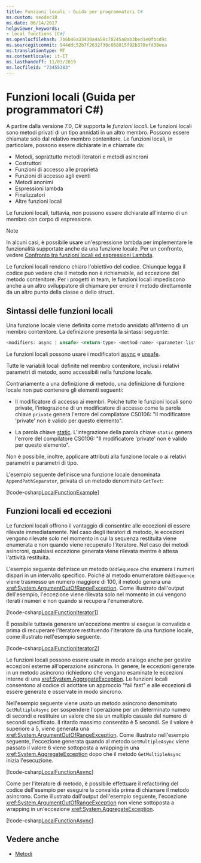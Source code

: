 ```yaml
---
title: Funzioni locali - Guida per programmatori C#
ms.custom: seodec18
ms.date: 06/14/2017
helpviewer_keywords:
- local functions [C#]
ms.openlocfilehash: 7b6b46a33430a4a58c78245a0ab3bed1e0fbcd9c
ms.sourcegitcommit: 944ddc52b7f2632f30c668815f92b378efd38eea
ms.translationtype: MT
ms.contentlocale: it-IT
ms.lasthandoff: 11/03/2019
ms.locfileid: "73455383"
---
```

# <a name="local-functions-c-programming-guide"></a>Funzioni locali (Guida per programmatori C#)

A partire dalla versione 7.0, C# supporta le *funzioni locali*. Le funzioni locali sono metodi privati di un tipo annidati in un altro membro. Possono essere chiamate solo dal relativo membro contenitore. Le funzioni locali, in particolare, possono essere dichiarate in e chiamate da:

- Metodi, soprattutto metodi iteratori e metodi asincroni
- Costruttori
- Funzioni di accesso alle proprietà
- Funzioni di accesso agli eventi
- Metodi anonimi
- Espressioni lambda
- Finalizzatori
- Altre funzioni locali

Le funzioni locali, tuttavia, non possono essere dichiarate all'interno di un membro con corpo di espressione.

> [!NOTE]
> In alcuni casi, è possibile usare un'espressione lambda per implementare le funzionalità supportate anche da una funzione locale. Per un confronto, vedere [Confronto tra funzioni locali ed espressioni Lambda](../../local-functions-vs-lambdas.md).

Le funzioni locali rendono chiaro l'obiettivo del codice. Chiunque legga il codice può vedere che il metodo non è richiamabile, ad eccezione del metodo contenitore. Per i progetti in team, le funzioni locali impediscono anche a un altro sviluppatore di chiamare per errore il metodo direttamente da un altro punto della classe o dello struct.
 
## <a name="local-function-syntax"></a>Sintassi delle funzioni locali

Una funzione locale viene definita come metodo annidato all'interno di un membro contenitore. La definizione presenta la sintassi seguente:

```csharp
<modifiers: async | unsafe> <return-type> <method-name> <parameter-list>
```

Le funzioni locali possono usare i modificatori [async](../../language-reference/keywords/async.md) e [unsafe](../../language-reference/keywords/unsafe.md). 

Tutte le variabili locali definite nel membro contenitore, inclusi i relativi parametri di metodo, sono accessibili nella funzione locale. 

Contrariamente a una definizione di metodo, una definizione di funzione locale non può contenere gli elementi seguenti:

- Il modificatore di accesso ai membri. Poiché tutte le funzioni locali sono private, l'integrazione di un modificatore di accesso come la parola chiave `private` genera l'errore del compilatore CS0106: "Il modificatore 'private' non è valido per questo elemento".
 
- La parola chiave [static](../../language-reference/keywords/static.md). L'integrazione della parola chiave `static` genera l'errore del compilatore CS0106: "Il modificatore 'private' non è valido per questo elemento".

Non è possibile, inoltre, applicare attributi alla funzione locale o ai relativi parametri e parametri di tipo. 
 
L'esempio seguente definisce una funzione locale denominata `AppendPathSeparator`, privata di un metodo denominato `GetText`:
   
[!code-csharp[LocalFunctionExample](~/samples/snippets/csharp/programming-guide/classes-and-structs/local-functions1.cs)]  
   
## <a name="local-functions-and-exceptions"></a>Funzioni locali ed eccezioni

Le funzioni locali offrono il vantaggio di consentire alle eccezioni di essere rilevate immediatamente. Nel caso degli iteratori di metodo, le eccezioni vengono rilevate solo nel momento in cui la sequenza restituita viene enumerata e non quando viene recuperato l'iteratore. Nel caso dei metodi asincroni, qualsiasi eccezione generata viene rilevata mentre è attesa l'attività restituita. 

L'esempio seguente definisce un metodo `OddSequence` che enumera i numeri dispari in un intervallo specifico. Poiché al metodo enumeratore `OddSequence` viene trasmesso un numero maggiore di 100, il metodo genera una <xref:System.ArgumentOutOfRangeException>. Come illustrato dall'output dell'esempio, l'eccezione viene rilevata solo nel momento in cui vengono iterati i numeri e non quando si recupera l'enumeratore.

[!code-csharp[LocalFunctionIterator1](~/samples/snippets/csharp/programming-guide/classes-and-structs/local-functions-iterator1.cs)] 

È possibile tuttavia generare un'eccezione mentre si esegue la convalida e prima di recuperare l'iteratore restituendo l'iteratore da una funzione locale, come illustrato nell'esempio seguente.

[!code-csharp[LocalFunctionIterator2](~/samples/snippets/csharp/programming-guide/classes-and-structs/local-functions-iterator2.cs)]

Le funzioni locali possono essere usate in modo analogo anche per gestire eccezioni esterne all'operazione asincrona. In genere, le eccezioni generate in un metodo asincrono richiedono che vengano esaminate le eccezioni interne di una <xref:System.AggregateException>. Le funzioni locali consentono al codice di adottare un approccio "fail fast" e alle eccezioni di essere generate e osservate in modo sincrono.

Nell'esempio seguente viene usato un metodo asincrono denominato `GetMultipleAsync` per sospendere l'operazione per un determinato numero di secondi e restituire un valore che sia un multiplo casuale del numero di secondi specificato. Il ritardo massimo consentito è 5 secondi. Se il valore è superiore a 5, viene generata una <xref:System.ArgumentOutOfRangeException>. Come illustrato nell'esempio seguente, l'eccezione generata quando al metodo `GetMultipleAsync` viene passato il valore 6 viene sottoposta a wrapping in una <xref:System.AggregateException> dopo che il metodo `GetMultipleAsync` inizia l'esecuzione.

[!code-csharp[LocalFunctionAsync](~/samples/snippets/csharp/programming-guide/classes-and-structs/local-functions-async1.cs)] 

Come per l'iteratore di metodo, è possibile effettuare il refactoring del codice dell'esempio per eseguire la convalida prima di chiamare il metodo asincrono. Come illustrato dall'output dell'esempio seguente, l'eccezione <xref:System.ArgumentOutOfRangeException> non viene sottoposta a wrapping in un'eccezione <xref:System.AggregateException>.

[!code-csharp[LocalFunctionAsync](~/samples/snippets/csharp/programming-guide/classes-and-structs/local-functions-async2.cs)] 

## <a name="see-also"></a>Vedere anche

- [Metodi](methods.md)
